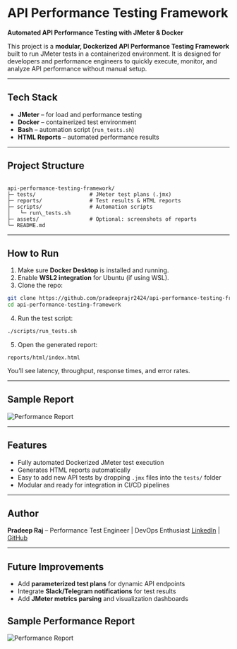 # API Performance Testing Framework

**Automated API Performance Testing with JMeter & Docker**

This project is a **modular, Dockerized API Performance Testing Framework** built to run JMeter tests in a containerized environment. It is designed for developers and performance engineers to quickly execute, monitor, and analyze API performance without manual setup.

---

## Tech Stack
- **JMeter** – for load and performance testing  
- **Docker** – containerized test environment  
- **Bash** – automation script (`run_tests.sh`)  
- **HTML Reports** – automated performance results  

---

## Project Structure
```

api-performance-testing-framework/
├─ tests/                 # JMeter test plans (.jmx)
├─ reports/               # Test results & HTML reports
├─ scripts/               # Automation scripts
│   └─ run\_tests.sh
├─ assets/                # Optional: screenshots of reports
└─ README.md

````

---

##  How to Run
1. Make sure **Docker Desktop** is installed and running.  
2. Enable **WSL2 integration** for Ubuntu (if using WSL).  
3. Clone the repo:
```bash
git clone https://github.com/pradeeprajr2424/api-performance-testing-framework.git
cd api-performance-testing-framework
````

4. Run the test script:

```bash
./scripts/run_tests.sh
```

5. Open the generated report:

```
reports/html/index.html
```

You’ll see latency, throughput, response times, and error rates.

---

##  Sample Report

![Performance Report](assets/report_screenshot.png)

---

##  Features

* Fully automated Dockerized JMeter test execution
* Generates HTML reports automatically
* Easy to add new API tests by dropping `.jmx` files into the `tests/` folder
* Modular and ready for integration in CI/CD pipelines

---

## Author

**Pradeep Raj** – Performance Test Engineer | DevOps Enthusiast
[LinkedIn](https://www.linkedin.com/in/pradeeprajr2424) | [GitHub](https://github.com/pradeeprajr2424)

---

## Future Improvements

* Add **parameterized test plans** for dynamic API endpoints
* Integrate **Slack/Telegram notifications** for test results
* Add **JMeter metrics parsing** and visualization dashboards


## Sample Performance Report

![Performance Report](assets/report_screenshot.png)

